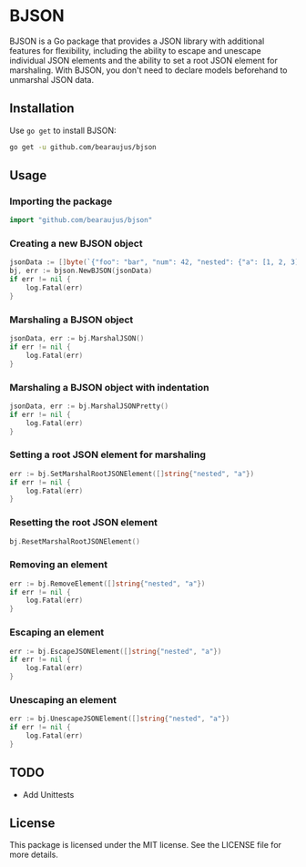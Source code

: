 # BJSON
BJSON is a Go package that provides a JSON library with additional features for flexibility, including the ability to 
escape and unescape individual JSON elements and the ability to set a root JSON element for marshaling. 
With BJSON, you don't need to declare models beforehand to unmarshal JSON data.

## Installation
Use `go get` to install BJSON:
```bash
go get -u github.com/bearaujus/bjson
```

## Usage
### Importing the package
```go
import "github.com/bearaujus/bjson"
```

### Creating a new BJSON object
```go
jsonData := []byte(`{"foo": "bar", "num": 42, "nested": {"a": [1, 2, 3], "b": true}}`)
bj, err := bjson.NewBJSON(jsonData)
if err != nil {
    log.Fatal(err)
}
```

### Marshaling a BJSON object
```go
jsonData, err := bj.MarshalJSON()
if err != nil {
    log.Fatal(err)
}
```

### Marshaling a BJSON object with indentation
```go
jsonData, err := bj.MarshalJSONPretty()
if err != nil {
    log.Fatal(err)
}
```

### Setting a root JSON element for marshaling
```go
err := bj.SetMarshalRootJSONElement([]string{"nested", "a"})
if err != nil {
    log.Fatal(err)
}
```

### Resetting the root JSON element
```go
bj.ResetMarshalRootJSONElement()
```

### Removing an element
```go
err := bj.RemoveElement([]string{"nested", "a"})
if err != nil {
    log.Fatal(err)
}
```

### Escaping an element
```go
err := bj.EscapeJSONElement([]string{"nested", "a"})
if err != nil {
    log.Fatal(err)
}
```

### Unescaping an element
```go
err := bj.UnescapeJSONElement([]string{"nested", "a"})
if err != nil {
    log.Fatal(err)
}
```

## TODO
- Add Unittests

## License
This package is licensed under the MIT license. See the LICENSE file for more details.
